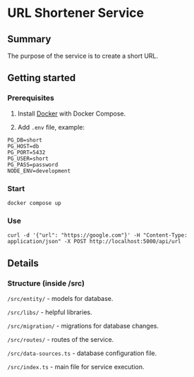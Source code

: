 # URL Shortener Service

## Summary

The purpose of the service is to create a short URL.

## Getting started

### Prerequisites

1. Install [Docker](https://docs.docker.com/get-docker/)
   with Docker Compose.

2. Add `.env` file, example:

```
PG_DB=short
PG_HOST=db
PG_PORT=5432
PG_USER=short
PG_PASS=password
NODE_ENV=development
```

### Start

```
docker compose up
```

### Use

```
curl -d '{"url": "https://google.com"}' -H "Content-Type: application/json" -X POST http://localhost:5000/api/url
```

## Details

### Structure (inside /src)

`/src/entity/` - models for database.

`/src/libs/` - helpful libraries.

`/src/migration/` - migrations for database changes.

`/src/routes/` - routes of the service.

`/src/data-sources.ts` - database configuration file.

`/src/index.ts` - main file for service execution.
